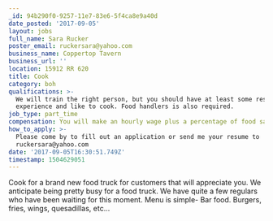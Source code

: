 ```yaml
---
_id: 94b290f0-9257-11e7-83e6-5f4ca8e9a40d
date_posted: '2017-09-05'
layout: jobs
full_name: Sara Rucker
poster_email: ruckersara@yahoo.com
business_name: Coppertop Tavern
business_url: ''
location: 15912 RR 620
title: Cook
category: boh
qualifications: >-
  We will train the right person, but you should have at least some restaurant
  experience and like to cook. Food handlers is also required.
job_type: part_time
compensation: You will make an hourly wage plus a percentage of food sales.
how_to_apply: >-
  Please come by to fill out an application or send me your resume to
  ruckersara@yahoo.com
date: '2017-09-05T16:30:51.749Z'
timestamp: 1504629051
---
```

Cook for a brand new food truck for customers that will appreciate you. We anticipate being pretty busy for a food truck. We have quite a few regulars who have been waiting for this moment. Menu is simple- Bar food. Burgers, fries, wings, quesadillas, etc...
